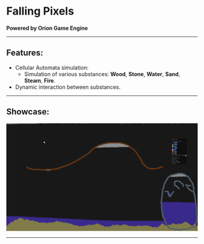 # Falling Pixels

**Powered by Orion Game Engine**

---

## Features:

- Cellular Automata simulation:
  - Simulation of various substances: **Wood**, **Stone**, **Water**, **Sand**, **Steam**, **Fire**.
- Dynamic interaction between substances.

---

## Showcase:

![Showcase](Showcase/PixelSimulation.gif)

---

